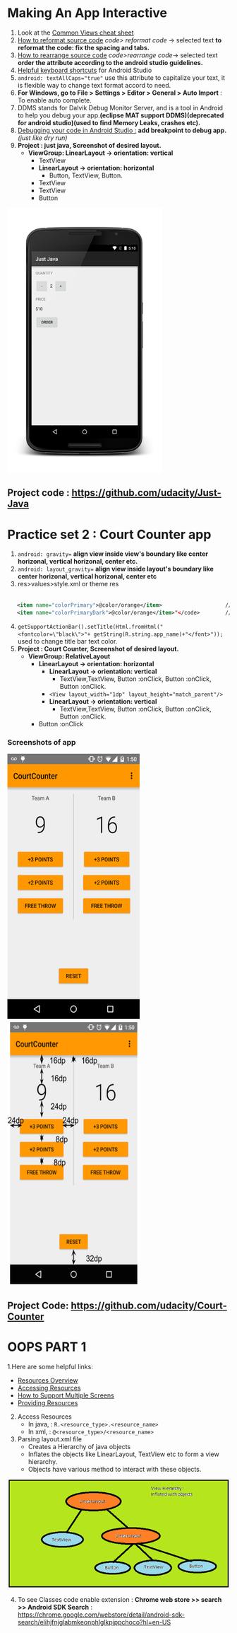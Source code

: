 # Making An App Interactive
1. Look at the <a href="https://s3.amazonaws.com/video.udacity-data.com/topher/2017/July/595ab9de_common-android-views-cheat-sheet/common-android-views-cheat-sheet.pdf">Common Views cheat sheet</a>
1. <a href="https://www.jetbrains.com/help/idea/reformat-and-rearrange-code.html">How to reformat source code</a>  *code> reformat code* -> selected text **to reformat the code: fix the spacing and tabs.**
2. <a href="https://www.jetbrains.com/help/idea/reformat-and-rearrange-code.html">How to rearrange source code</a> *code>rearrange code*-> selected text **order the attribute according to the android studio guidelines.**
3. <a href="https://developer.android.com/studio/intro?utm_source=udacity&utm_medium=course&utm_campaign=android_basics#key-commands">Helpful keyboard shortcuts</a> for Android Studio
4. <code>android: textAllCaps="true"</code> use this attribute to capitalize your text, it is flexible way to change text format accord to need.
5. **For Windows, go to File > Settings > Editor > General > Auto Import** : To enable auto complete.
6. DDMS stands for Dalvik Debug Monitor Server, and is a tool in Android to help you debug your app.**(eclipse MAT support DDMS)(deprecated for  android studio)(used to find Memory Leaks, crashes etc).**
7. <a href="https://developer.android.com/studio/debug?utm_source=udacity&utm_medium=course&utm_campaign=android_basics">Debugging your code in Android Studio :</a> **add breakpoint to debug app.** *(just like dry run)*
8. **Project : just java, Screenshot of desired layout.**
    * **ViewGroup: LinearLayout -> orientation: vertical**  
        * TextView
        * **LinearLayout -> orientation: horizontal**
          * Button, TextView, Button.
        * TextView 
        * TextView
        * Button



      

<img src="justjava.png" width="350dp" height="600dp"/>

## Project code : https://github.com/udacity/Just-Java

# Practice set 2 : Court Counter app 
1. `android: gravity=` **align view inside view's boundary like center horizonal, vertical horizonal, center etc.**
2. <code>android: layout_gravity=</code> **align view inside layout's boundary like center horizonal, vertical horizonal, center etc**
3. res>values>style.xml or theme res<br>
   
```xml

   <item name="colorPrimary">@color/orange</item>                    // used to set title bar background color.
   <item name="colorPrimaryDark">@color/orange</item>"</code>        //used to set top bar background color.
```
  
4. `getSupportActionBar().setTitle(Html.fromHtml("<fontcolor=\"black\">"+ getString(R.string.app_name)+"</font>"));`  used to change title bar text color.
5. **Project : Court Counter, Screenshot of desired layout.**
    * **ViewGroup: RelativeLayout**    
      * **LinearLayout -> orientation: horizontal**
        * **LinearLayout -> orientation: vertical**
            * TextView,TextView, Button :onClick, Button :onClick, Button :onClick.
        * `<View layout_width="1dp" layout_height="match_parent"/>`
        * **LinearLayout -> orientation: vertical**
            * TextView,TextView, Button :onClick, Button :onClick, Button :onClick.
      *  Button :onClick

 ### Screenshots of app
 
<img src="coutcounter.png" width="300dp" height="600dp"/>  <img src="courtcounter2.png" width="300dp" height="600dp"/>
## Project Code: https://github.com/udacity/Court-Counter

# OOPS PART 1
1.Here are some helpful links:
   * <a href="https://developer.android.com/guide/topics/resources/providing-resources?utm_source=udacity&utm_medium=course&utm_campaign=android_basics">Resources Overview</a>
   * <a href="https://developer.android.com/guide/topics/resources/providing-resources?utm_source=udacity&utm_medium=course&utm_campaign=android_basics#Accessing">Accessing Resources</a>
   * <a href="https://developer.android.com/guide/practices/screens_support.html?utm_source=udacity&utm_medium=course&utm_campaign=android_basics">How to Support Multiple Screens</a>
   * <a href="https://developer.android.com/guide/topics/resources/providing-resources.html?utm_source=udacity&utm_medium=course&utm_campaign=android_basics">Providing Resources</a>
2. Access Resources
   * In java, : `R.<resource_type>.<resource_name>`
   * In xml, : `@<resource_type>/<resource_name>`
3. Parsing layout.xml file
   * Creates a Hierarchy of java objects
   * Inflates the objects like LinearLayout, TextView etc to form a view hierarchy.
   * Objects have various method to interact with these objects.
<img src="view.png">

4. To see Classes code enable extension : **Chrome web store >> search >> Android SDK Search** : https://chrome.google.com/webstore/detail/android-sdk-search/elihjfnjglabmkeonphlglkpjppchoco?hl=en-US
